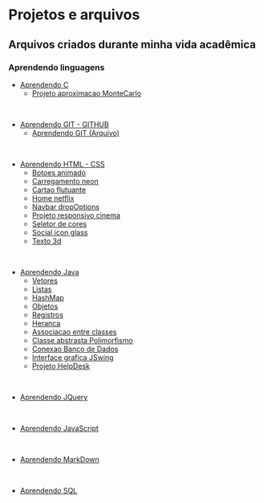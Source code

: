 # Projetos e arquivos 

## Arquivos criados durante minha vida acadêmica

### Aprendendo linguagens

* [Aprendendo C](https://github.com/GuilhermeAmarilho/Arquivos/tree/master/AprendendoLinguagens/C)
  * [Projeto aproximacao MonteCarlo](https://github.com/GuilhermeAmarilho/Arquivos/tree/master/AprendendoLinguagens/C/Projeto_aproximacao_MonteCarlo)

<br>

* [Aprendendo GIT - GITHUB](https://github.com/GuilhermeAmarilho/Arquivos/tree/master/AprendendoLinguagens/GIT-GITHUB)
  * [Aprendendo GIT (Arquivo)](https://github.com/GuilhermeAmarilho/Arquivos/blob/master/AprendendoLinguagens/GIT-GITHUB/Comandos_Git.mkd)

<br>

* [Aprendendo HTML - CSS](https://github.com/GuilhermeAmarilho/Arquivos/tree/master/AprendendoLinguagens/Html-Css)
  * [Botoes animado](https://guilhermeamarilho.github.io/Arquivos/AprendendoLinguagens/Html-Css/Botoes_animado/)
  * [Carregamento neon](https://guilhermeamarilho.github.io/Arquivos/AprendendoLinguagens/Html-Css/Carregamento_neon/)
  * [Cartao flutuante](https://guilhermeamarilho.github.io/Arquivos/AprendendoLinguagens/Html-Css/Cartao_flutuante/)
  * [Home netflix](https://guilhermeamarilho.github.io/Arquivos/AprendendoLinguagens/Html-Css/Home_netflix/)
  * [Navbar dropOptions](https://guilhermeamarilho.github.io/Arquivos/AprendendoLinguagens/Html-Css/Navbar_dropOptions/)
  * [Projeto responsivo cinema](https://guilhermeamarilho.github.io/Arquivos/AprendendoLinguagens/Html-Css/Projeto_responsivo_cinema/)
  * [Seletor de cores](https://guilhermeamarilho.github.io/Arquivos/AprendendoLinguagens/Html-Css/Seletor_de_cores/)
  * [Social icon glass](https://guilhermeamarilho.github.io/Arquivos/AprendendoLinguagens/Html-Css/Social_icon_glass/)
  * [Texto 3d](https://guilhermeamarilho.github.io/Arquivos/AprendendoLinguagens/Html-Css/Texto_3d/)
<br>

* [Aprendendo Java](https://github.com/GuilhermeAmarilho/Arquivos/tree/master/AprendendoLinguagens/Java)
  * [Vetores](https://github.com/GuilhermeAmarilho/Arquivos/tree/master/AprendendoLinguagens/Java/Vetores)
  * [Listas](https://github.com/GuilhermeAmarilho/Arquivos/tree/master/AprendendoLinguagens/Java/Listas)
  * [HashMap](https://github.com/GuilhermeAmarilho/Arquivos/tree/master/AprendendoLinguagens/Java/HashMap)
  * [Objetos](https://github.com/GuilhermeAmarilho/Arquivos/tree/master/AprendendoLinguagens/Java/Objetos)
  * [Registros](https://github.com/GuilhermeAmarilho/Arquivos/tree/master/AprendendoLinguagens/Java/Registros)
  * [Heranca](https://github.com/GuilhermeAmarilho/Arquivos/tree/master/AprendendoLinguagens/Java/Heranca)
  * [Associacao entre classes](https://github.com/GuilhermeAmarilho/Arquivos/tree/master/AprendendoLinguagens/Java/Associacao_classes)
  * [Classe abstrasta Polimorfismo](https://github.com/GuilhermeAmarilho/Arquivos/tree/master/AprendendoLinguagens/Java/Classe_abstrasta_Polimorfismo)
  * [Conexao Banco de Dados](https://github.com/GuilhermeAmarilho/Arquivos/tree/master/AprendendoLinguagens/Java/Conexao_BD)
  * [Interface grafica JSwing](https://github.com/GuilhermeAmarilho/Arquivos/tree/master/AprendendoLinguagens/Java/Interface_grafica_JSwing)
  * [Projeto HelpDesk](https://github.com/GuilhermeAmarilho/Arquivos/tree/master/AprendendoLinguagens/Java/Projeto_HelpDesk)
<br>

* [Aprendendo JQuery](https://github.com/GuilhermeAmarilho/Arquivos/tree/master/AprendendoLinguagens/Jquery)

<br>

* [Aprendendo JavaScript](https://github.com/GuilhermeAmarilho/Arquivos/tree/master/AprendendoLinguagens/Js)

<br>

* [Aprendendo MarkDown](https://github.com/GuilhermeAmarilho/Arquivos/tree/master/AprendendoLinguagens/Markdown)

<br>

* [Aprendendo SQL](https://github.com/GuilhermeAmarilho/Arquivos/tree/master/AprendendoLinguagens/Sql)
